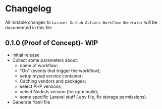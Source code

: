 # Changelog

All notable changes to `Laravel Github Actions Workflow Generator` will be documented in this file

## 0.1.0 (Proof of Concept)- WIP

- initial release
- Collect some parameters about:
    - name of workflow;
    - "On" (events that trigger the workflow); 
    - setup mysql service container;
    - Caching vendors and packages;
    - select PHP versions;
    - select NodeJs version (for npm build);
    - some specific Laravel stuff (.env file, fix storage permissions).
- Generate Yaml file
